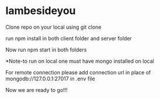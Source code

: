 # Iambesideyou
Clone repo on your local using git clone 

run npm install in both client folder and server folder

Now run npm start in both folders

*Note-to run on local one must have mongo installed on local

For remote connection please add connection url in place of mongodb://127.0.0.1:27017 in .env file

Now we are ready to go!!!

